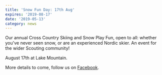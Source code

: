 ```yaml
---
title: 'Snow Fun Day: 17th Aug'
expires: '2019-08-17'
date: '2019-05-13'
category: news
---
```


Our annual Cross Country Skiing and Snow Play Fun, open to all: whether you've never seen snow, or are an experienced Nordic skier. An event for the wider Scouting community!

August 17th at Lake Mountain.

More details to come, follow us on [Facebook](https://www.facebook.com/BogongRoverChalet/).
